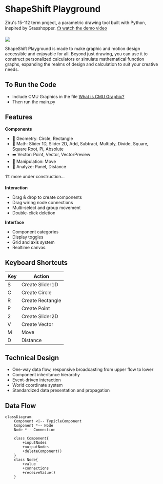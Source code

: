 # ShapeShift Playground
 Ziru's 15-112 term project, a parametric drawing tool built with Python, inspired by Grasshopper.
[📺 watch the demo video](https://youtu.be/oNAjPMg67CY?feature=shared)


![](https://pic.imgdb.cn/item/6752789bd0e0a243d4de759e.jpg)



ShapeShift Playground is made to make graphic and motion design accessible and enjoyable for all. Beyond just drawing, you can use it to construct personalized calculators or simulate mathematical function graphs, expanding the realms of design and calculation to suit your creative needs.


## To Run the Code
- Include CMU Graphics in the file [What is CMU Graphic?](https://academy.cs.cmu.edu/desktop)
- Then run the main.py

## Features

**Components**
- 🔷 Geometry: Circle, Rectangle
- 🔢 Math: Slider 1D, Slider 2D, Add, Subtract, Multiply, Divide, Square, Square Root, Pi, Absolute
- ➡️ Vector: Point, Vector, VectorPreview
- 🔄 Manipulation: Move
- 🧐 Analyze: Panel, Distance

🏗 more under construction...

**Interaction**
- Drag & drop to create components
- Drag wiring node connections
- Multi-select and group movement
- Double-click deletion

**Interface**
- Component categories
- Display toggles
- Grid and axis system
- Realtime canvas

## Keyboard Shortcuts
| Key | Action                  |
|-----|-------------------------|
| S   | Create Slider1D         |
| C   | Create Circle           |
| R   | Create Rectangle        |
| P   | Create Point            |
| 2   | Create Slider2D         |
| V   | Create Vector           |
| M   | Move                    |
| D   | Distance                |


## Technical Design
- One-way data flow, responsive broadcasting from upper flow to lower
- Component inheritance hierarchy
- Event-driven interaction
- World coordinate system
- Standardized data presentation and propagation

## Data Flow
```mermaid
classDiagram
    Component <|-- TypicleComponent
    Component *-- Node
    Node *-- Connection
    
    class Component{
        +inputNodes
        +outputNodes
        +deleteComponent()
    }
    class Node{
        +value
        +connections
        +receiveValue()
    }
```
